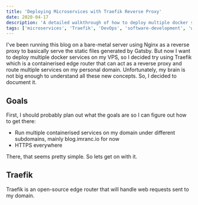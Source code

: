 ```yaml
---
title: 'Deploying Microservices with Traefik Reverse Proxy'
date: 2020-04-17
description: 'A detailed walkthrough of how to deploy multiple docker services using Traefik as reverse proxy'
tags: ['microservices', 'Traefik', 'DevOps', 'software-development', 'web']
---
```


I've been running this blog on a bare-metal server using Nginx as a reverse proxy to basically serve the static files generated by Gatsby. But now I want to deploy multiple docker services on my VPS, so I decided try using Traefik which is a containerised edge router that can act as a reverse proxy and route multiple services on my personal domain. Unfortunately, my brain is not big enough to understand all these new concepts. So, I decided to document it.

## Goals

First, I should probably plan out what the goals are so I can figure out how to get there:

- Run multiple containerised services on my domain under different subdomains, mainly blog.imranc.io for now
- HTTPS everywhere

There, that seems pretty simple. So lets get on with it.

## Traefik

Traefik is an open-source edge router that will handle web requests sent to my domain.
